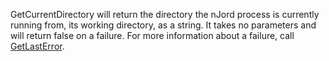 GetCurrentDirectory will return the directory the nJord process is currently running from, its working directory, as a string. It takes no parameters and will return false on a failure. For more information about a failure, call [GetLastError](GetLastError.md).